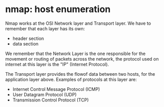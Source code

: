 # nmap: host enumeration

Nmap works at the OSI Network layer and Transport layer. We have
to remember that each layer has its own:

* header section
* data section

We remember that the Network Layer is the one responsible for the
movement or routing of packets across the network, the protocol
used on internet at this layer is the "IP" (Internet Protocol).

The Transport layer provides the flowof data between two hosts,
for the application layer above. Examples of protocols at this
layer are:

* Internet Control Message Protocol (ICMP)
* User Datagram Protocol (UDP)
* Transmission Control Protocol (TCP)


